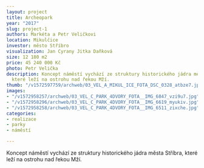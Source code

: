 ```yaml
---
layout: project
title: Archeopark
year: "2017"
slug: project-1
authors: Markéta a Petr Veličkovi
location: Mikulčice
investor: město Stříbro
visualization: Jan Cyrany Jitka Daňková
size: 12 180 m2
price: 45 240 000 Kč
photo: Petr Velička
description: Koncept náměstí vychází ze struktury historického jádra města Stříbra,
  které leží na ostrohu nad řekou Mží.
thumb: "/v1572597759/archweb/03_VEL_A_MIKUL_ICE_FOTA_DSC_0328_atbze7.jpg"
images:
- "/v1572958257/archweb/03_VEL_C_PARK_4DVORY_FOTA__IMG_6847_vzi9u7.jpg"
- "/v1572958296/archweb/03_VEL_C_PARK_4DVORY_FOTA__IMG_6619_myukiv.jpg"
- "/v1572958258/archweb/03_VEL_C_PARK_4DVORY_FOTA__IMG_6511_zixche.jpg"
categories:
- realizace
- parky
- náměstí

---
```

Koncept náměstí vychází ze struktury historického jádra města Stříbra, které leží na ostrohu nad řekou Mží.